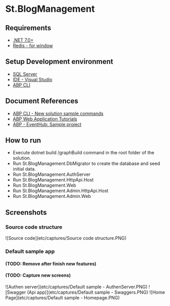 # St.BlogManagement

## Requirements

* [.NET 7.0+](https://dotnet.microsoft.com/en-us/download/dotnet/7.0)
* [Redis - for window](https://redis.io/docs/getting-started/installation/install-redis-on-windows/)

## Setup Development environment

* [SQL Server](https://learn.microsoft.com/en-us/sql/ssms/download-sql-server-management-studio-ssms?view=sql-server-ver16)
* [IDE - Visual Studio](https://visualstudio.microsoft.com/downloads/)
* [ABP CLI](https://docs.abp.io/en/abp/latest/Getting-Started-Setup-Environment?UI=Blazor&DB=EF&Tiered=No)

## Document References

* [ABP CLI - New solution sample commands](https://github.com/abpframework/abp/blob/dev/docs/en/CLI-New-Command-Samples.md)
* [ABP Web Application Tutorials](https://docs.abp.io/en/commercial/latest/tutorials/book-store/part-1?UI=Blazor&DB=EF)
* [ABP - EventHub: Sample project](https://github.com/abpframework/eventhub)

## How to run

* Execute dotnet build /graphBuild command in the root folder of the solution.
* Run St.BlogManagement.DbMigrator to create the database and seed initial data.
* Run St.BlogManagement.AuthServer
* Run St.BlogManagement.HttpApi.Host
* Run St.BlogManagement.Web
* Run St.BlogManagement.Admin.HttpApi.Host
* Run St.BlogManagement.Admin.Web

## Screenshots

### Source code structure

![Source code](etc/captures/Source code structure.PNG)

### Default sample app
#### (TODO: Remove after finish new features)
#### (TODO: Capture new screens)

![Authen server](etc/captures/Default sample - AuthenServer.PNG)
![Swagger (Api app)](etc/captures/Default sample - Swaggers.PNG)
![Home Page](etc/captures/Default sample - Homepage.PNG)

